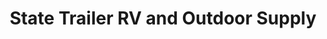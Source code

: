 ---
title: "State Trailer RV and Outdoor Supply"
url: /ogden/state-trailer-rv-and-outdoor-supply/
shop: caravan
---